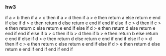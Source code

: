 ### hw3

if a > b then
    if a > c then
        if a > d then
            if a > e then
                return a
            else
                return e
            end if
        else
            if d > e then
                return d
            else
                return e
            end if
        end if
    else
        if c > d then
            if c > e then
                return c
            else
                return e
            end if
        else
            if d > e then
                return d
            else
                return e
            end if
        end if
else
    if b > c then
        if b > d then
            if b > e then
                return b
            else
                return e
            end if
        else
            if d > e then
                return d
            else
                return e
            end if
        end if
    else
        if c > d then
            if c > e then
                return c
            else
                return e
            end if
        else
            if d > e then
                return d
            else
                return e
            end if
        end if
    end if
end if